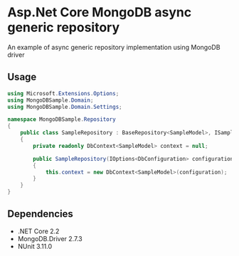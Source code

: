 # Asp.Net Core MongoDB async generic repository

An example of async generic repository implementation using  MongoDB driver 

Usage
-----
```csharp
using Microsoft.Extensions.Options;
using MongoDBSample.Domain;
using MongoDBSample.Domain.Settings;

namespace MongoDBSample.Repository
{
    public class SampleRepository : BaseRepository<SampleModel>, ISampleRepository
    { 
        private readonly DbContext<SampleModel> context = null;

        public SampleRepository(IOptions<DbConfiguration> configuration) : base(configuration)
        {
            this.context = new DbContext<SampleModel>(configuration);
        }
    }
}
```

Dependencies
------------
* .NET Core 2.2
* MongoDB.Driver 2.7.3
* NUnit 3.11.0

